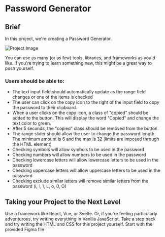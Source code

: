 # Password Generator

## Brief
In this project, we're creating a Password Generator.

![Project Image](https://coachtestprep.s3.amazonaws.com/direct-uploads/user-117025/78f9a23a-3e5d-4627-9a49-14cff6cd54e5/CleanShot%202021-12-18%20at%2009.31.59.png)

You can use as many (or as few) tools, libraries, and frameworks as you'd like. If you're trying to learn something new, this might be a great way to push yourself.

### Users should be able to: 

- The text input field should automatically update as the range field changes or one of the items is checked
- The user can click on the copy icon to the right of the input field to copy the password to their clipboard.
- When a user clicks on the copy icon, a class of "copied" should be added to the button. This will display the word "Copied" and change the text color to green.
- After 5 seconds, the "copied" class should be removed from the button.
- The range slider should allow the user to change the password length. The minimum amount is 6 and the max is 32 (limits are imposed through the HTML element)
- Checking symbols will allow symbols to be used in the password
- Checking numbers will allow numbers to be used in the password
- Checking lowercase letters will allow lowercase letters to be used in the password
- Checking uppercase letters will allow uppercase letters to be used in the password
- Checking exclude similar letters will remove similar letters from the password (i, l, 1, L, o, 0, O)

## Taking your Project to the Next Level
Use a framework like React, Vue, or Svelte. Or, if you're feeling particularly adventurous, try writing everything in Vanilla JavaScript.
Take a step back and try writing the HTML and CSS for this project yourself. Start with the provided Figma file